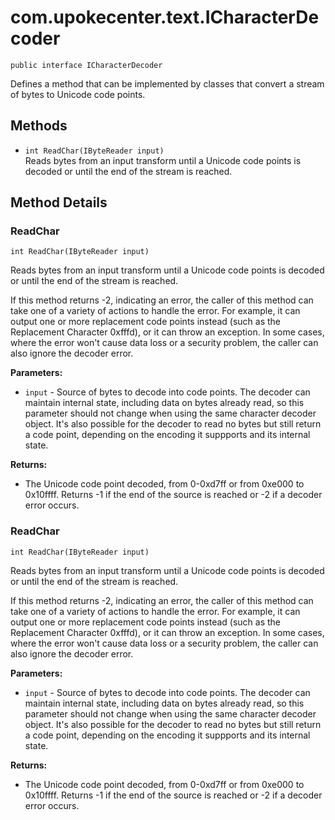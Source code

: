 # com.upokecenter.text.ICharacterDecoder

    public interface ICharacterDecoder

Defines a method that can be implemented by classes that convert a stream of
 bytes to Unicode code points.

## Methods

* `int ReadChar(IByteReader input)`<br>
 Reads bytes from an input transform until a Unicode code points is decoded
 or until the end of the stream is reached.

## Method Details

### ReadChar
    int ReadChar(IByteReader input)
Reads bytes from an input transform until a Unicode code points is decoded
 or until the end of the stream is reached. <p>If this method returns
 -2, indicating an error, the caller of this method can take one of a
 variety of actions to handle the error. For example, it can output
 one or more replacement code points instead (such as the Replacement
 Character 0xfffd), or it can throw an exception. In some cases, where
 the error won't cause data loss or a security problem, the caller can
 also ignore the decoder error.</p>

**Parameters:**

* <code>input</code> - Source of bytes to decode into code points. The decoder can
 maintain internal state, including data on bytes already read, so
 this parameter should not change when using the same character
 decoder object. It's also possible for the decoder to read no bytes
 but still return a code point, depending on the encoding it suppports
 and its internal state.

**Returns:**

* The Unicode code point decoded, from 0-0xd7ff or from 0xe000 to
 0x10ffff. Returns -1 if the end of the source is reached or -2 if a
 decoder error occurs.

### ReadChar
    int ReadChar(IByteReader input)
Reads bytes from an input transform until a Unicode code points is decoded
 or until the end of the stream is reached. <p>If this method returns
 -2, indicating an error, the caller of this method can take one of a
 variety of actions to handle the error. For example, it can output
 one or more replacement code points instead (such as the Replacement
 Character 0xfffd), or it can throw an exception. In some cases, where
 the error won't cause data loss or a security problem, the caller can
 also ignore the decoder error.</p>

**Parameters:**

* <code>input</code> - Source of bytes to decode into code points. The decoder can
 maintain internal state, including data on bytes already read, so
 this parameter should not change when using the same character
 decoder object. It's also possible for the decoder to read no bytes
 but still return a code point, depending on the encoding it suppports
 and its internal state.

**Returns:**

* The Unicode code point decoded, from 0-0xd7ff or from 0xe000 to
 0x10ffff. Returns -1 if the end of the source is reached or -2 if a
 decoder error occurs.
